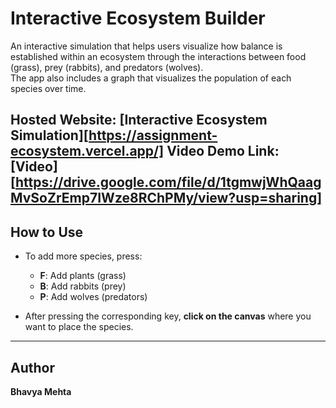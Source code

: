 # Interactive Ecosystem Builder

An interactive simulation that helps users visualize how balance is established within an ecosystem through the interactions between food (grass), prey (rabbits), and predators (wolves).  
The app also includes a graph that visualizes the population of each species over time.

**Hosted Website**: [Interactive Ecosystem Simulation][https://assignment-ecosystem.vercel.app/]
**Video Demo Link**: [Video][https://drive.google.com/file/d/1tgmwjWhQaagMvSoZrEmp7IWze8RChPMy/view?usp=sharing]
---

## How to Use

- To add more species, press:
  - **F**: Add plants (grass)
  - **B**: Add rabbits (prey)
  - **P**: Add wolves (predators)

- After pressing the corresponding key, **click on the canvas** where you want to place the species.

---

## Author

**Bhavya Mehta**